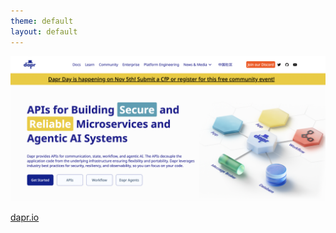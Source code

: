 ```yaml
---
theme: default
layout: default
---
```


![Dapr website](.demo/slides/02-dapr/daprio-website.png)

[dapr.io](https://dapr.io)